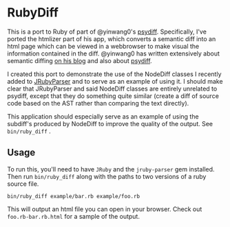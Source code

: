 # RubyDiff

This is a port to Ruby of part of @yinwang0's [psydiff](https://github.com/yinwang0/psydiff). Specifically, I've ported the htmlizer part of his app, which converts a semantic diff into an html page which can be viewed in a webbrowser to make visual the information contained in the diff.  @yinwang0
has written extensively about semantic diffing [on his blog](http://yinwang0.wordpress.com/2012/01/03/ydiff/) and also about [psydiff](http://yinwang0.wordpress.com/2013/07/06/psydiff/).

I created this port to demonstrate the use of the NodeDiff classes
I recently added to [JRubyParser](https://github.com/jruby/jruby-parser) and
to serve as an example of using it. I should make clear that JRubyParser and
said NodeDiff classes are entirely unrelated to psydiff, except that they do
something quite similar (create a diff of source code based on the AST rather than comparing the text directly).

This application should especially serve as an example of using the subdiff's
produced by NodeDiff to improve the quality of the output. See `bin/ruby_diff`
.


## Usage

To run this, you'll need to have `JRuby` and the `jruby-parser` gem installed. Then run `bin/ruby_diff` along with the paths to two versions of a ruby source file.

    bin/ruby_diff example/bar.rb example/foo.rb

This will output an html file you can open in your browser. Check out `foo.rb-bar.rb.html` for a sample of the output.
